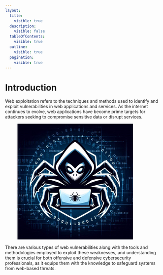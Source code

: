 ```yaml
---
layout:
  title:
    visible: true
  description:
    visible: false
  tableOfContents:
    visible: true
  outline:
    visible: true
  pagination:
    visible: true
---
```


# Introduction

Web exploitation refers to the techniques and methods used to identify and exploit vulnerabilities in web applications and services. As the internet continues to evolve, web applications have become prime targets for attackers seeking to compromise sensitive data or disrupt services.&#x20;

<figure><img src="../.gitbook/assets/image (38).png" alt="" width="375"><figcaption></figcaption></figure>

There are various types of web vulnerabilities along with the tools and methodologies employed to exploit these weaknesses, and understanding them is crucial for both offensive and defensive cybersecurity professionals, as it equips them with the knowledge to safeguard systems from web-based threats.
